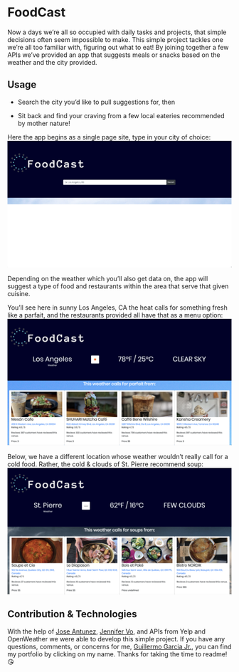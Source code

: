 # FoodCast

Now a days we’re all so occupied with daily tasks and projects, that simple decisions often seem impossible to make. This simple project tackles one we’re all too familiar with, figuring out what to eat! By joining together a few APIs we’ve provided an app that suggests meals or snacks based on the weather and the city provided. 

## Usage

- Search the city you’d like to pull suggestions for, then

- Sit back and find your craving from a few local eateries recommended by mother nature!

Here the app begins as a single page site, type in your city of choice:
![alt text]( https://github.com/Guillermo1213/FoodCast/blob/master/assets/images/FoodCast.png?raw=true)

Depending on the weather which you’ll also get data on, the app will suggest a type of food and restaurants within the area that serve that given cuisine.

You’ll see here in sunny Los Angeles, CA the heat calls for something fresh like a parfait, and the restaurants provided all have that as a menu option:
![alt text]( https://github.com/Guillermo1213/FoodCast/blob/master/assets/images/HighTempEx.png?raw=true)

Below, we have a different location whose weather wouldn’t really call for a cold food. Rather, the cold & clouds of St. Pierre recommend soup:
![alt text]( https://github.com/Guillermo1213/FoodCast/blob/master/assets/images/LowTempEx.png?raw=true)

## Contribution & Technologies
With the help of [Jose Antunez]( https://github.com/JoseAntunez81), [Jennifer Vo]( https://github.com/Unikwalk), and APIs from Yelp and OpenWeather we were able to develop this simple project. If you have any questions, comments, or concerns for me, [Guillermo Garcia Jr.](https://guillermo1213.github.io/Bootstrap-Portfolio/), you can find my portfolio by clicking on my name. Thanks for taking the time to readme! :kissing_heart:
